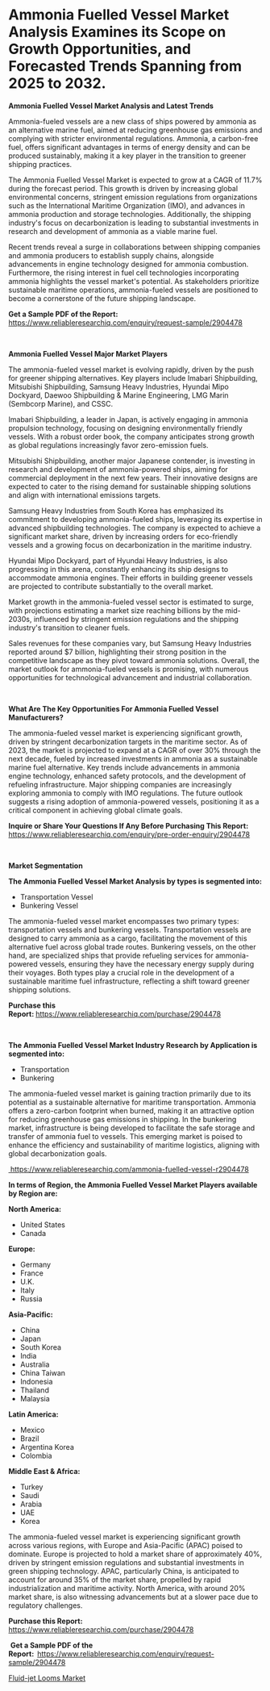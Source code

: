 <p><h1>Ammonia Fuelled Vessel Market Analysis Examines its Scope on Growth Opportunities, and Forecasted Trends Spanning from 2025 to 2032.</h1></p><p><strong>Ammonia Fuelled Vessel Market Analysis and Latest Trends</strong></p>
<p><p>Ammonia-fueled vessels are a new class of ships powered by ammonia as an alternative marine fuel, aimed at reducing greenhouse gas emissions and complying with stricter environmental regulations. Ammonia, a carbon-free fuel, offers significant advantages in terms of energy density and can be produced sustainably, making it a key player in the transition to greener shipping practices.</p><p>The Ammonia Fuelled Vessel Market is expected to grow at a CAGR of 11.7% during the forecast period. This growth is driven by increasing global environmental concerns, stringent emission regulations from organizations such as the International Maritime Organization (IMO), and advances in ammonia production and storage technologies. Additionally, the shipping industry's focus on decarbonization is leading to substantial investments in research and development of ammonia as a viable marine fuel. </p><p>Recent trends reveal a surge in collaborations between shipping companies and ammonia producers to establish supply chains, alongside advancements in engine technology designed for ammonia combustion. Furthermore, the rising interest in fuel cell technologies incorporating ammonia highlights the vessel market's potential. As stakeholders prioritize sustainable maritime operations, ammonia-fueled vessels are positioned to become a cornerstone of the future shipping landscape.</p></p>
<p><strong>Get a Sample PDF of the Report:&nbsp;</strong> <a href="https://www.reliableresearchiq.com/enquiry/request-sample/2904478?utm_campaign=2735&utm_medium=2&utm_source=Github&utm_content=ia&utm_term=11032025&utm_id=ammonia-fuelled-vessel">https://www.reliableresearchiq.com/enquiry/request-sample/2904478</a></p>
<p>&nbsp;</p>
<p><strong>Ammonia Fuelled Vessel Major Market Players</strong></p>
<p><p>The ammonia-fueled vessel market is evolving rapidly, driven by the push for greener shipping alternatives. Key players include Imabari Shipbuilding, Mitsubishi Shipbuilding, Samsung Heavy Industries, Hyundai Mipo Dockyard, Daewoo Shipbuilding & Marine Engineering, LMG Marin (Sembcorp Marine), and CSSC.</p><p>Imabari Shipbuilding, a leader in Japan, is actively engaging in ammonia propulsion technology, focusing on designing environmentally friendly vessels. With a robust order book, the company anticipates strong growth as global regulations increasingly favor zero-emission fuels.</p><p>Mitsubishi Shipbuilding, another major Japanese contender, is investing in research and development of ammonia-powered ships, aiming for commercial deployment in the next few years. Their innovative designs are expected to cater to the rising demand for sustainable shipping solutions and align with international emissions targets.</p><p>Samsung Heavy Industries from South Korea has emphasized its commitment to developing ammonia-fueled ships, leveraging its expertise in advanced shipbuilding technologies. The company is expected to achieve a significant market share, driven by increasing orders for eco-friendly vessels and a growing focus on decarbonization in the maritime industry.</p><p>Hyundai Mipo Dockyard, part of Hyundai Heavy Industries, is also progressing in this arena, constantly enhancing its ship designs to accommodate ammonia engines. Their efforts in building greener vessels are projected to contribute substantially to the overall market.</p><p>Market growth in the ammonia-fueled vessel sector is estimated to surge, with projections estimating a market size reaching billions by the mid-2030s, influenced by stringent emission regulations and the shipping industry's transition to cleaner fuels.</p><p>Sales revenues for these companies vary, but Samsung Heavy Industries reported around $7 billion, highlighting their strong position in the competitive landscape as they pivot toward ammonia solutions. Overall, the market outlook for ammonia-fueled vessels is promising, with numerous opportunities for technological advancement and industrial collaboration.</p></p>
<p>&nbsp;</p>
<p><strong>What Are The Key Opportunities For Ammonia Fuelled Vessel Manufacturers?</strong></p>
<p><p>The ammonia-fueled vessel market is experiencing significant growth, driven by stringent decarbonization targets in the maritime sector. As of 2023, the market is projected to expand at a CAGR of over 30% through the next decade, fueled by increased investments in ammonia as a sustainable marine fuel alternative. Key trends include advancements in ammonia engine technology, enhanced safety protocols, and the development of refueling infrastructure. Major shipping companies are increasingly exploring ammonia to comply with IMO regulations. The future outlook suggests a rising adoption of ammonia-powered vessels, positioning it as a critical component in achieving global climate goals.</p></p>
<p><strong>Inquire or Share Your Questions If Any Before Purchasing This Report:</strong> <a href="https://www.reliableresearchiq.com/enquiry/pre-order-enquiry/2904478?utm_campaign=2735&utm_medium=2&utm_source=Github&utm_content=ia&utm_term=11032025&utm_id=ammonia-fuelled-vessel">https://www.reliableresearchiq.com/enquiry/pre-order-enquiry/2904478</a></p>
<p>&nbsp;</p>
<p><strong>Market Segmentation</strong></p>
<p><strong>The Ammonia Fuelled Vessel Market Analysis by types is segmented into:</strong></p>
<p><ul><li>Transportation Vessel</li><li>Bunkering Vessel</li></ul></p>
<p><p>The ammonia-fueled vessel market encompasses two primary types: transportation vessels and bunkering vessels. Transportation vessels are designed to carry ammonia as a cargo, facilitating the movement of this alternative fuel across global trade routes. Bunkering vessels, on the other hand, are specialized ships that provide refueling services for ammonia-powered vessels, ensuring they have the necessary energy supply during their voyages. Both types play a crucial role in the development of a sustainable maritime fuel infrastructure, reflecting a shift toward greener shipping solutions.</p></p>
<p><strong>Purchase this Report:&nbsp;</strong><a href="https://www.reliableresearchiq.com/purchase/2904478?utm_campaign=2735&utm_medium=2&utm_source=Github&utm_content=ia&utm_term=11032025&utm_id=ammonia-fuelled-vessel">https://www.reliableresearchiq.com/purchase/2904478</a></p>
<p>&nbsp;</p>
<p><strong>The Ammonia Fuelled Vessel Market Industry Research by Application is segmented into:</strong></p>
<p><ul><li>Transportation</li><li>Bunkering</li></ul></p>
<p><p>The ammonia-fueled vessel market is gaining traction primarily due to its potential as a sustainable alternative for maritime transportation. Ammonia offers a zero-carbon footprint when burned, making it an attractive option for reducing greenhouse gas emissions in shipping. In the bunkering market, infrastructure is being developed to facilitate the safe storage and transfer of ammonia fuel to vessels. This emerging market is poised to enhance the efficiency and sustainability of maritime logistics, aligning with global decarbonization goals.</p></p>
<p><a href="https://www.reliableresearchiq.com/ammonia-fuelled-vessel-r2904478?utm_campaign=2735&utm_medium=2&utm_source=Github&utm_content=ia&utm_term=11032025&utm_id=ammonia-fuelled-vessel">&nbsp;https://www.reliableresearchiq.com/ammonia-fuelled-vessel-r2904478</a></p>
<p><strong>In terms of Region, the Ammonia Fuelled Vessel Market Players available by Region are:</strong></p>
<p>
    <p> <strong> North America: </strong>
        <ul>
            <li>United States</li>
            <li>Canada</li>
        </ul>
        </p> 
    <p> <strong> Europe: </strong>
        <ul>
            <li>Germany</li>
            <li>France</li>
            <li>U.K.</li>
            <li>Italy</li>
            <li>Russia</li>
        </ul>
        </p> 
    <p> <strong> Asia-Pacific: </strong>
        <ul>
            <li>China</li>
            <li>Japan</li>
            <li>South Korea</li>
            <li>India</li>
            <li>Australia</li>
            <li>China Taiwan</li>
            <li>Indonesia</li>
            <li>Thailand</li>
            <li>Malaysia</li>
        </ul>
        </p> 
    <p> <strong> Latin America: </strong>
        <ul>
            <li>Mexico</li>
            <li>Brazil</li>
            <li>Argentina Korea</li>
            <li>Colombia</li>
        </ul>
        </p> 
    <p> <strong> Middle East & Africa: </strong>
        <ul>
            <li>Turkey</li>
            <li>Saudi</li>
            <li>Arabia</li>
            <li>UAE</li>
            <li>Korea</li>
        </ul>
    </p>
    </p>
<p><p>The ammonia-fueled vessel market is experiencing significant growth across various regions, with Europe and Asia-Pacific (APAC) poised to dominate. Europe is projected to hold a market share of approximately 40%, driven by stringent emission regulations and substantial investments in green shipping technology. APAC, particularly China, is anticipated to account for around 35% of the market share, propelled by rapid industrialization and maritime activity. North America, with around 20% market share, is also witnessing advancements but at a slower pace due to regulatory challenges.</p></p>
<p><strong>Purchase this Report: </strong><a href="https://www.reliableresearchiq.com/purchase/2904478?utm_campaign=2735&utm_medium=2&utm_source=Github&utm_content=ia&utm_term=11032025&utm_id=ammonia-fuelled-vessel">https://www.reliableresearchiq.com/purchase/2904478</a></p>
<p>&nbsp;<strong>Get a Sample PDF of the Report:&nbsp;&nbsp;</strong><a href="https://www.reliableresearchiq.com/enquiry/request-sample/2904478?utm_campaign=2735&utm_medium=2&utm_source=Github&utm_content=ia&utm_term=11032025&utm_id=ammonia-fuelled-vessel">https://www.reliableresearchiq.com/enquiry/request-sample/2904478</a></p>
<p><strong></strong></p>
<p><p><a href="https://github.com/juniordelafrance/Market-Research-Report-List-5/blob/main/fluid-jet-looms-market.md?utm_campaign=2735&utm_medium=2&utm_source=Github&utm_content=ia&utm_term=11032025&utm_id=ammonia-fuelled-vessel">Fluid-jet Looms Market</a></p></p>